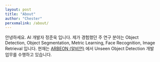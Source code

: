 ```yaml
---
layout: post
title: "About"
author: "Chester"
perxxmalink: /about/
---
```


안녕하세요. AI 개발자 정준욱 입니다. 제가 경험했던 주 연구 분야는 Object Detection, Object Segmentation, Metric Learning, Face Recognition, Image Retrieval 입니다. 현재는 [ARBEON (알비언)](https://www.arbeon.com/) 에서 Unseen Object Detection 개발 업무를 수행하고 있습니다.

